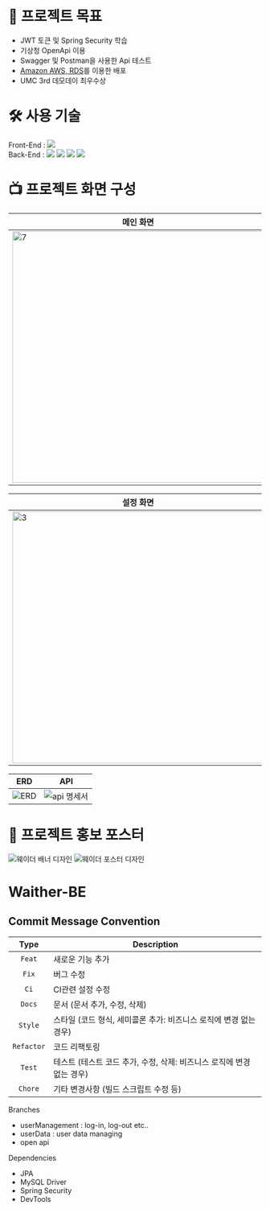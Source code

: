 # 🎯 프로젝트 목표
- JWT 토큰 및 Spring Security 학습
- 기상청 OpenApi 이용
- Swagger 및 Postman을 사용한 Api 테스트
- [Amazon AWS, RDS](https://aws.amazon.com/ko/)를 이용한 배포
- UMC 3rd 데모데이 최우수상

# 🛠️ 사용 기술
Front-End : <img src="https://img.shields.io/badge/Swift-FA7343?style=for-the-flat&logo=swift&logoColor=white">
<br>
Back-End : <img src="https://img.shields.io/badge/Spring-6DB33F?style=for-the-flat&logo=spring&logoColor=white"> <img src="https://img.shields.io/badge/Spring_Boot-F2F4F9?style=for-the-flat&logo=spring-boot"> <img src="https://img.shields.io/badge/MySQL-005C84?style=for-the-flat&logo=mysql&logoColor=white"> <img src="https://img.shields.io/badge/Amazon_AWS-FF9900?style=for-the-flat&logo=amazonaws&logoColor=white">
# 📺 프로젝트 화면 구성

| 메인 화면 | 설문 화면 |
| ------------ | ------------ |
| <img width="500" alt="7" src="https://github.com/seheonnn/Waither-BE/assets/101795921/a4f9c513-2e4a-4413-a41b-bb9c00e28e60"> | <img width="500" alt="2" src="https://github.com/seheonnn/Waither-BE/assets/101795921/af801346-d0ba-4655-bcc9-d1a05f921c76"> |

| 설정 화면 | 알림 설정 | 사용자 맞춤 설정 | 풍량, 풍속 설정 |
| ------------ | ----------- | ----------- | ----------- |
| <img width="500" alt="3" src="https://github.com/seheonnn/Waither-BE/assets/101795921/c86712db-3e8c-4a58-8b2d-91a6ee1a124c"> | <img width="500" alt="4" src="https://github.com/seheonnn/Waither-BE/assets/101795921/e3161e62-47d6-497f-8f3c-71a72b43385a"> | <img width="500" alt="5" src="https://github.com/seheonnn/Waither-BE/assets/101795921/d7c4d0de-2f96-441f-9781-47d3251db31f"> | <img width="500" alt="6" src="https://github.com/seheonnn/Waither-BE/assets/101795921/7e97ac00-6d7b-4b7c-85d8-1dbc7ccbdc31"> |

| ERD | API |
| ------------ | ------------ |
| ![ERD](https://github.com/seheonnn/Waither-BE/assets/101795921/9685d057-1388-4a6a-88e3-af3128286c82) | ![api 명세서](https://github.com/seheonnn/Waither-BE/assets/101795921/cd36b6a3-f7c0-4305-b1c7-5858e996e717) |

# 📢 프로젝트 홍보 포스터

![웨이더 배너 디자인](https://user-images.githubusercontent.com/69234788/223329313-1132cb19-7567-405f-babc-52426897f16f.jpeg)
![웨이더 포스터 디자인](https://user-images.githubusercontent.com/69234788/223329302-4eb8869a-9327-4f2d-a9c7-1d78cd31871e.jpeg)

# Waither-BE
## Commit Message Convention

|    Type     | Description  |
|:-----------:|---|
|   `Feat`    | 새로운 기능 추가 |
|    `Fix`    | 버그 수정 |
|    `Ci`     | CI관련 설정 수정 |
|   `Docs`    | 문서 (문서 추가, 수정, 삭제) |
|   `Style`   | 스타일 (코드 형식, 세미콜론 추가: 비즈니스 로직에 변경 없는 경우) |
| `Refactor`  | 코드 리팩토링 |
|   `Test`    | 테스트 (테스트 코드 추가, 수정, 삭제: 비즈니스 로직에 변경 없는 경우) |
|   `Chore`   | 기타 변경사항 (빌드 스크립트 수정 등) |

Branches
- userManagement : log-in, log-out etc..
- userData : user data managing
- open api 

Dependencies
- JPA 
- MySQL Driver
- Spring Security
- DevTools

